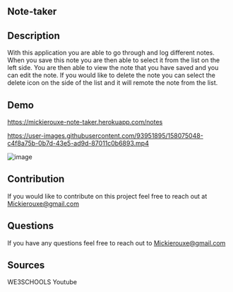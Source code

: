 ## Note-taker

## Description
With this application you are able to go through and log different notes.
When you save this note you are then able to select it from the list on the left side.
You are then able to view the note that you have saved and you can edit the note.
If you would like to delete the note you can select the delete icon on the side of the list and it will remote the note from the list.

## Demo 
https://mickierouxe-note-taker.herokuapp.com/notes


https://user-images.githubusercontent.com/93951895/158075048-c4f8a75b-0b7d-43e5-ad9d-87011c0b6893.mp4

![image](https://user-images.githubusercontent.com/93951895/158075132-b9c7033a-cd7a-45f1-b3cd-f7301098c6d7.png)



## Contribution 
If you would like to contribute on this project feel free to reach out at Mickierouxe@gmail.com

## Questions 
If you have any questions feel free to reach out to 
Mickierouxe@gmail.com

## Sources
WE3SCHOOLS 
Youtube

